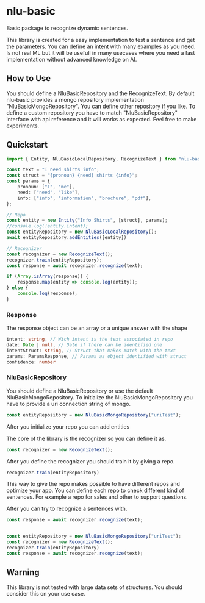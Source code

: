 # nlu-basic

Basic package to recognize dynamic sentences.

This library is created for a easy implementation to test a sentence and get the parameters.
You can define an intent with many examples as you need.
Is not real ML but it will be usefull in many usecases where you need a fast implementation without advanced knowledge on AI.

## How to Use

You should define a NluBasicRepository and the RecognizeText. By default nlu-basic provides a mongo repository implementation "NluBasicMongoRepository". You can define other repository if you like. To define a custom repository you have to match "NluBasicRepository" interface with api reference and it will works as expected. Feel free to make experiments.

## Quickstart
```typescript
import { Entity, NluBasicLocalRepository, RecognizeText } from "nlu-basic";

const text = "I need shirts info";
const struct = "{pronoun} {need} shirts {info}";
const params = {
    pronoun: ["I", "me"],
    need: ["need", "like"],
    info: ["info", "information", "brochure", "pdf"],
};

// Repo
const entity = new Entity("Info Shirts", [struct], params);
//console.log(!entity.intent);
const entityRepository = new NluBasicLocalRepository();
await entityRepository.addEntities([entity])

// Recognizer
const recognizer = new RecognizeText();
recognizer.train(entityRepository);
const response = await recognizer.recognize(text);

if (Array.isArray(response)) {
    response.map(entity => console.log(entity));
} else {
    console.log(response);
}
```

### Response
The response object can be an array or a unique answer with the shape
```typescript
intent: string, // Wich intent is the text associated in repo
date: Date | null, // Date if there can be identified one
intentStruct: string, // Struct that makes match with the text
params: ParamsResponse, // Params as object identified with struct
confidence: number
```

### NluBasicRepository

You should define a NluBasicRepository or use the default NluBasicMongoRepository.
To initialize the NluBasicMongoRepository you have to provide a uri connection string of mongo.

```typescript
const entityRepository = new NluBasicMongoRepository("uriTest");
```

After you initialize your repo you can add entities

The core of the library is the recognizer so you can define it as.

```typescript
const recognizer = new RecognizeText();
```

After you define the recognizer you should train it by giving a repo.
```typescript
recognizer.train(entityRepository)
```
This way to give the repo makes possible to have different repos and optimize your app. You can define each repo to check different kind of sentences. For example a repo for sales and other to support questions.

After you can try to recognize a sentences with.

```typescript
const response = await recognizer.recognize(text);
```

```typescript

const entityRepository = new NluBasicMongoRepository("uriTest");
const recognizer = new RecognizeText();
recognizer.train(entityRepository)
const response = await recognizer.recognize(text);
```

## Warning

This library is not tested with large data sets of structures. You should consider this on your use case.